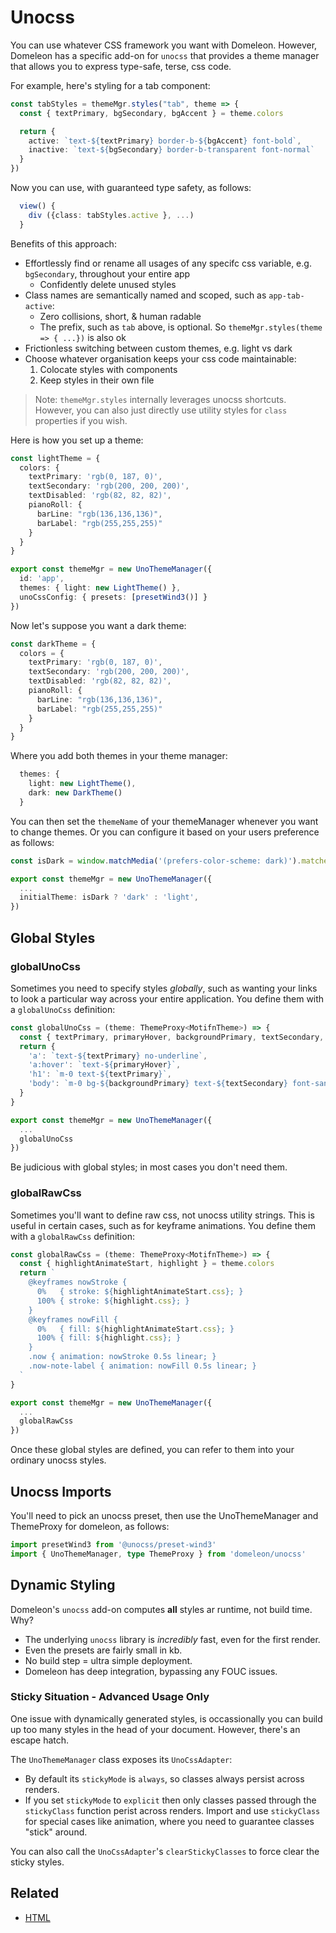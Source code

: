 # Unocss

You can use whatever CSS framework you want with Domeleon. However, Domeleon has a specific add-on for `unocss` that provides a theme manager that allows you to express type-safe, terse, css code.

For example, here's styling for a tab component:

```ts
const tabStyles = themeMgr.styles("tab", theme => {
  const { textPrimary, bgSecondary, bgAccent } = theme.colors

  return {
    active: `text-${textPrimary} border-b-${bgAccent} font-bold`,
    inactive: `text-${bgSecondary} border-b-transparent font-normal`
  }
})
```
Now you can use, with guaranteed type safety, as follows:

```ts
  view() {
    div ({class: tabStyles.active }, ...)
  }
```
Benefits of this approach:

* Effortlessly find or rename all usages of any specifc css variable, e.g. `bgSecondary`, throughout your entire app
  * Confidently delete unused styles
* Class names are semantically named and scoped, such as `app-tab-active`:
  * Zero collisions, short, & human radable
  * The prefix, such as `tab` above, is optional. So `themeMgr.styles(theme => { ...})` is also ok
* Frictionless switching between custom themes, e.g. light vs dark
* Choose whatever organisation keeps your css code maintainable:
  1. Colocate styles with components
  2. Keep styles in their own file

>Note: `themeMgr.styles` internally leverages unocss shortcuts. However, you can also just directly use utility styles for `class` properties if you wish.

Here is how you set up a theme:

```ts
const lightTheme = {
  colors: {
    textPrimary: 'rgb(0, 187, 0)',
    textSecondary: 'rgb(200, 200, 200)',
    textDisabled: 'rgb(82, 82, 82)',
    pianoRoll: {
      barLine: "rgb(136,136,136)",
      barLabel: "rgb(255,255,255)"
    }
  }
}

export const themeMgr = new UnoThemeManager({
  id: 'app',  
  themes: { light: new LightTheme() },
  unoCssConfig: { presets: [presetWind3()] }
})
```

Now let's suppose you want a dark theme:

```ts
const darkTheme = {
  colors = {
    textPrimary: 'rgb(0, 187, 0)',
    textSecondary: 'rgb(200, 200, 200)',
    textDisabled: 'rgb(82, 82, 82)',
    pianoRoll: {
      barLine: "rgb(136,136,136)",
      barLabel: "rgb(255,255,255)"
    }
  }
}
```

Where you add both themes in your theme manager:

```ts
  themes: {
    light: new LightTheme(),
    dark: new DarkTheme()
  }
```
You can then set the `themeName` of your themeManager whenever you want to change themes. Or you can configure it based on your users preference as follows:

```ts
const isDark = window.matchMedia('(prefers-color-scheme: dark)').matches  

export const themeMgr = new UnoThemeManager({
  ...  
  initialTheme: isDark ? 'dark' : 'light',
})
```

## Global Styles

### globalUnoCss

Sometimes you need to specify styles *globally*, such as wanting your links to look a particular way across your entire application. You define them with a `globalUnoCss` definition:

```ts
const globalUnoCss = (theme: ThemeProxy<MotifnTheme>) => {
  const { textPrimary, primaryHover, backgroundPrimary, textSecondary, } = theme.colors
  return {
    'a': `text-${textPrimary} no-underline`,
    'a:hover': `text-${primaryHover}`,
    'h1': `m-0 text-${textPrimary}`,
    'body': `m-0 bg-${backgroundPrimary} text-${textSecondary} font-sans antialiased`
  }
}

export const themeMgr = new UnoThemeManager({
  ...
  globalUnoCss
})
```

Be judicious with global styles; in most cases you don't need them.

### globalRawCss

Sometimes you'll want to define raw css, not unocss utility strings. This is useful in certain cases, such as for keyframe animations. You define them with a `globalRawCss` definition:

```ts
const globalRawCss = (theme: ThemeProxy<MotifnTheme>) => {
  const { highlightAnimateStart, highlight } = theme.colors
  return `
    @keyframes nowStroke {
      0%   { stroke: ${highlightAnimateStart.css}; }
      100% { stroke: ${highlight.css}; }
    }
    @keyframes nowFill {
      0%   { fill: ${highlightAnimateStart.css}; }
      100% { fill: ${highlight.css}; }
    }
    .now { animation: nowStroke 0.5s linear; }
    .now-note-label { animation: nowFill 0.5s linear; }
  `
}

export const themeMgr = new UnoThemeManager({
  ...
  globalRawCss
})
```

Once these global styles are defined, you can refer to them into your ordinary unocss styles.

## Unocss Imports

You'll need to pick an unocss preset, then use the UnoThemeManager and ThemeProxy for domeleon, as follows:

```ts
import presetWind3 from '@unocss/preset-wind3'
import { UnoThemeManager, type ThemeProxy } from 'domeleon/unocss'
```

## Dynamic Styling

Domeleon's `unocss` add-on computes **all** styles ar runtime, not build time. Why?

* The underlying `unocss` library is *incredibly* fast, even for the first render.
* Even the presets are fairly small in kb.
* No build step = ultra simple deployment.
* Domeleon has deep integration, bypassing any FOUC issues.

### Sticky Situation - Advanced Usage Only

One issue with dynamically generated styles, is occassionally you can build up too many styles in the head of your document. However, there's an escape hatch.

The `UnoThemeManager` class exposes its `UnoCssAdapter`:

* By default its `stickyMode` is `always`, so classes always persist across renders.
* If you set `stickyMode` to `explicit` then only classes passed through the `stickyClass` function perist across renders. Import and use `stickyClass` for special cases like animation, where you need to guarantee classes "stick" around.

You can also call the `UnoCssAdapter`'s `clearStickyClasses` to force clear the sticky styles.

## Related

* [HTML](./html.md)